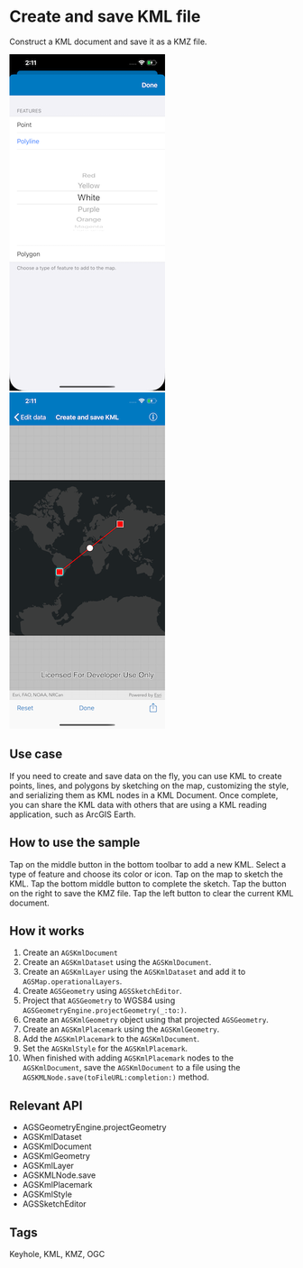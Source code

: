 # Create and save KML file

Construct a KML document and save it as a KMZ file.

![KML style settings](create-save-kml-1.png)
![Sketching a KML](create-save-kml-2.png)

## Use case

If you need to create and save data on the fly, you can use KML to create points, lines, and polygons by sketching on the map, customizing the style, and serializing them as KML nodes in a KML Document. Once complete, you can share the KML data with others that are using a KML reading application, such as ArcGIS Earth.

## How to use the sample

Tap on the middle button in the bottom toolbar to add a new KML. Select a type of feature and choose its color or icon. Tap on the map to sketch the KML. Tap the bottom middle button to complete the sketch. Tap the button on the right to save the KMZ file. Tap the left button to clear the current KML document.

## How it works

1. Create an `AGSKmlDocument`
2. Create an `AGSKmlDataset` using the `AGSKmlDocument`.
3. Create an `AGSKmlLayer` using the `AGSKmlDataset` and add it to `AGSMap.operationalLayers`.
4. Create `AGSGeometry` using `AGSSketchEditor`.
5. Project that `AGSGeometry` to WGS84 using `AGSGeometryEngine.projectGeometry(_:to:)`.
6. Create an `AGSKmlGeometry` object using that projected `AGSGeometry`.
7. Create an `AGSKmlPlacemark` using the `AGSKmlGeometry`.
8. Add the `AGSKmlPlacemark` to the `AGSKmlDocument`.
9. Set the `AGSKmlStyle` for the `AGSKmlPlacemark`.
10. When finished with adding `AGSKmlPlacemark` nodes to the `AGSKmlDocument`, save the `AGSKmlDocument` to a file using the `AGSKMLNode.save(toFileURL:completion:)` method.

## Relevant API

* AGSGeometryEngine.projectGeometry
* AGSKmlDataset
* AGSKmlDocument
* AGSKmlGeometry
* AGSKmlLayer
* AGSKMLNode.save
* AGSKmlPlacemark
* AGSKmlStyle
* AGSSketchEditor

## Tags

Keyhole, KML, KMZ, OGC
